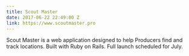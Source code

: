 ```yaml
---
title: Scout Master
date: 2017-06-22 22:49:00 Z
link: https://www.scoutmaster.pro
---
```


Scout Master is a web application designed to help Producers find and track locations. Built with Ruby on Rails. Full launch scheduled for July.